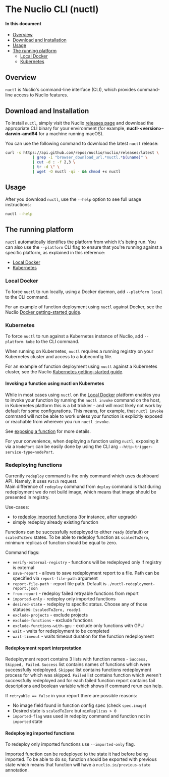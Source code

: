 # The Nuclio CLI (nuctl)

#### In this document

- [Overview](#overview)
- [Download and Installation](#download-n-install)
- [Usage](#usage)
- [The running platform](#running-platform)
  - [Local Docker](#docker)
  - [Kubernetes](#kubernetes)

<a id="overview"></a>
## Overview

`nuctl` is Nuclio's command-line interface (CLI), which provides command-line access to Nuclio features.

<a id="download-n-install"></a>
## Download and Installation

To install `nuctl`, simply visit the Nuclio [releases page](https://github.com/nuclio/nuclio/releases) and download the appropriate CLI binary for your environment (for example, **nuctl-&lt;version&gt;-darwin-amd64** for a machine running macOS).

You can use the following command to download the latest `nuctl` release:
```sh
curl -s https://api.github.com/repos/nuclio/nuclio/releases/latest \
			| grep -i "browser_download_url.*nuctl.*$(uname)" \
			| cut -d : -f 2,3 \
			| tr -d \" \
			| wget -O nuctl -qi - && chmod +x nuctl
```

<a id="usage"></a>
## Usage

After you download `nuctl`, use the `--help` option to see full usage instructions:
```sh
nuctl --help
```

<a id="running-platform"></a>
## The running platform

`nuctl` automatically identifies the platform from which it's being run.
You can also use the `--platform` CLI flag to ensure that you're running against a specific platform, as explained in this reference:

- [Local Docker](#docker)
- [Kubernetes](#kubernetes)

<a id="docker"></a>
### Local Docker

To force `nuctl` to run locally, using a Docker daemon, add `--platform local` to the CLI command.

For an example of function deployment using `nuctl` against Docker, see the Nuclio [Docker getting-started guide](/docs/setup/docker/getting-started-docker.md).

<a id="kubernetes"></a>
### Kubernetes

To force `nuctl` to run against a Kubernetes instance of Nuclio, add `--platform kube` to the CLI command.

When running on Kubernetes, `nuctl` requires a running registry on your Kubernetes cluster and access to a kubeconfig file.

For an example of function deployment using `nuctl` against a Kubernetes cluster, see the Nuclio [Kubernetes getting-started guide](/docs/setup/k8s/getting-started-k8s.md#deploy-a-function-with-the-nuclio-cli).

#### Invoking a function using nuctl on Kubernetes

While in most cases using `nuctl` on the [Local Docker](#docker) platform enables you to invoke your function by running the
`nuctl invoke` command on the host, in Kubernetes platform this is a bit trickier - and will most likely not work
by default for some configurations. This means, for example, that `nuctl invoke` command will not be able to work
unless your function is explicitly exposed or reachable from wherever you run `nuctl invoke`.

See [exposing a function](/docs/tasks/deploying-functions.md#exposing-a-function) for more details.

For your convenience, when deploying a function using `nuctl`, exposing it via a `NodePort` can be easily done by using the
CLI arg `--http-trigger-service-type=nodePort`.


### Redeploying functions

Currently `redeploy` command is the only command which uses dashboard API. Namely, it uses `Patch` request.  
Main difference of `redeploy` command from `deploy` command is that during redeployment we do not build image, which 
means that image should be presented in registry. 

Use-cases:
* to [redeploy imported functions](#redeploying-imported-functions) (for instance, after upgrade)
* simply redeploy already existing function

Functions can be successfully redeployed to either `ready` (default) or `scaledToZero` states. 
To be able to redeploy function as `scaledToZero`, minimum replicas of function should be equal to zero.

Command flags:
* `verify-external-registry` - functions will be redeployed only if registry is external
* `save-report` - allows to save redeployment report to a file. Path can be specified via `report-file-path` argument
* `report-file-path` - report file path. Default is `./nuctl-redeployment-report.json`
* `from-report` - redeploy failed retryable functions from report
* `imported-only` - redeploy only imported functions
* `desired-state` - redeploy to specific status. Choose any of those statuses: `[scaledToZero, ready]`.
* `exclude-projects` - exclude projects
* `exclude-functions` - exclude functions
* `exclude-functions-with-gpu` - exclude only functions with GPU
* `wait` - waits for redeployment to be completed
* `wait-timeout` - waits timeout duration for the function redeployment

#### Redeployment report interpretation
Redeployment report contains 3 lists with function names - `Success, Skipped, Failed`.
`Success` list contains names of functions which were successfully redeployed.
`Skipped` list contains functions redeployment process for which was skipped.
`Failed` list contains function which weren't successfully redeployed and for each failed function report contains fail descriptions and boolean variable which shows if command rerun can help.

If `retryable == false` in your report there are possible reasons:

* No image field found in function config spec (check `spec.image`)
* Desired state is `scaledToZero` but `minReplicas > 0`
* `imported-flag` was used in redeploy command and function not in `imported` state

#### Redeploying imported functions

To redeploy only imported functions use `--imported-only` flag.

Imported function can be redeployed to the state it had before being imported. To be able to do so, function should
be exported with previous state which means that function will have a `nuclio.io/previous-state` annotation.